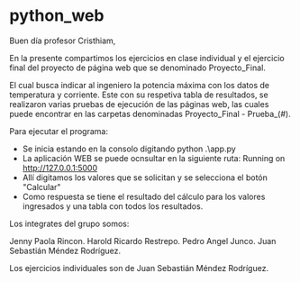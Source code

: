 # python_web
Buen día profesor Cristhiam, 

En la presente compartimos los ejercicios en clase individual y el ejercicio final del proyecto de página web que se denominado Proyecto_Final.

El cual busca indicar al ingeniero la potencia máxima con los datos de temperatura y corriente. Este con su respetiva tabla de resultados, se realizaron varias pruebas de ejecución de las páginas web, las cuales puede encontrar en las carpetas denominadas Proyecto_Final - Prueba_(#).

Para ejecutar el programa:
- Se inicia estando en la consolo digitando python .\app.py
- La aplicación WEB se puede ocnsultar en la siguiente ruta:  Running on http://127.0.0.1:5000
- Allí digitamos los valores que se solicitan y se selecciona el botón "Calcular"
- Como respuesta se tiene el resultado del cálculo para los valores ingresados y una tabla con todos los resultados.


Los integrates del grupo somos:

Jenny Paola Rincon.
Harold Ricardo Restrepo.
Pedro Angel Junco.
Juan Sebastián Méndez Rodríguez.

Los ejercicios individuales son de Juan Sebastián Méndez Rodríguez.

